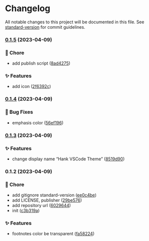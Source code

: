 # Changelog

All notable changes to this project will be documented in this file. See [standard-version](https://github.com/conventional-changelog/standard-version) for commit guidelines.

### [0.1.5](https://github.com/zjhcn/hank-monokai-theme/compare/v0.1.4...v0.1.5) (2023-04-09)


### 🚀 Chore

* add publish script ([8ad4275](https://github.com/zjhcn/hank-monokai-theme/commit/8ad4275eaf623782bfc72ed175065631808f4e9a))


### ✨ Features

* add icon ([2f6392c](https://github.com/zjhcn/hank-monokai-theme/commit/2f6392cf7bc1a7bfabf8abe738440d97de3cfbc3))

### [0.1.4](https://github.com/zjhcn/hank-monokai-theme/compare/v0.1.3...v0.1.4) (2023-04-09)


### 🐛 Bug Fixes

* emphasis color ([56ef196](https://github.com/zjhcn/hank-monokai-theme/commit/56ef1963c2692cf7c4011c64326d9676f1c773ff))

### [0.1.3](https://github.com/zjhcn/hank-monokai-theme/compare/v0.1.2...v0.1.3) (2023-04-09)


### ✨ Features

* change display name “Hank VSCode Theme” ([8519d90](https://github.com/zjhcn/hank-monokai-theme/commit/8519d909f97102a3913bb5cc08cde12644234afd))

### 0.1.2 (2023-04-09)


### 🚀 Chore

* add gitignore standard-version ([ee0c4be](https://github.com/zjhcn/hank-monokai-theme/commit/ee0c4be0fd4ff28811dce46b6fb731cdc5510aa2))
* add LICENSE, publisher ([29be576](https://github.com/zjhcn/hank-monokai-theme/commit/29be576902db66536efc207110053d3969db782e))
* add repository url ([6029644](https://github.com/zjhcn/hank-monokai-theme/commit/60296448e00aa3c0a431a449257bd00523c4c247))
* init ([c3b319a](https://github.com/zjhcn/hank-monokai-theme/commit/c3b319a4f0512d3b2bc911eb19c0692327bb6699))


### ✨ Features

* footnotes color be transparent ([fa58224](https://github.com/zjhcn/hank-monokai-theme/commit/fa582241fcfe1430237b3eefaea9c186f259d2f2))
